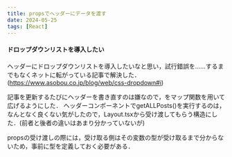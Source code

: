 ```yaml
---
title: propsでヘッダーにデータを渡す
date: 2024-05-25
tags: [React]
---
```


#### ドロップダウンリストを導入したい

ヘッダーにドロップダウンリストを導入したいなと思い，試行錯誤を……するまでもなくネットに転がっている記事で解決した．(https://www.asobou.co.jp/blog/web/css-dropdown#i)

記事を更新するたびにヘッダーを書き直すのは嫌なので，<Link>をマップ関数を用いて広げるようにした．
ヘッダーコンポーネントでgetALLPosts()を実行するのは，なんとなく良くない気がしたので，Layout.tsxから受け渡してもらう構造にした．(前者と後者の違いはあまり分かっていないが)

propsの受け渡しの際には，受け取る側はその変数の型が受け取るまで分からないため，事前に型を定義しておく必要がある．